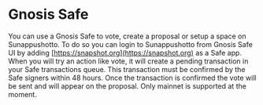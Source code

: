 # Gnosis Safe

You can use a Gnosis Safe to vote, create a proposal or setup a space on Sunappushotto. To do so you can login to Sunappushotto from Gnosis Safe UI by adding [https://snapshot.org](https://snapshot.org) as a Safe app. When you will try an action like vote, it will create a pending transaction in your Safe transactions queue. This transaction must be confirmed by the Safe signers within 48 hours. Once the transaction is confirmed the vote will be sent and will appear on the proposal. Only mainnet is supported at the moment.
